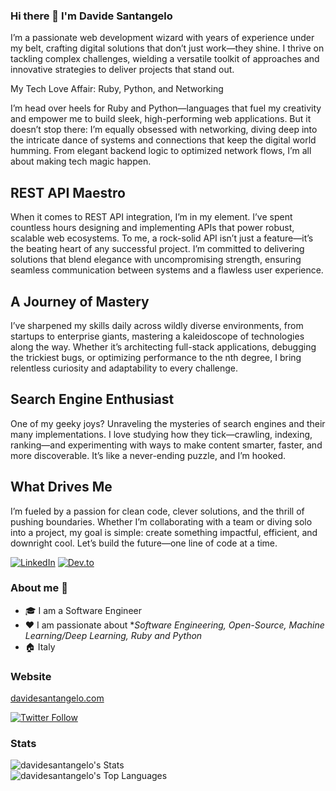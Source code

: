 ### Hi there 👋 I'm Davide Santangelo

I’m a passionate web development wizard with years of experience under my belt, crafting digital solutions that don’t just work—they shine. I thrive on tackling complex challenges, wielding a versatile toolkit of approaches and innovative strategies to deliver projects that stand out.

My Tech Love Affair: Ruby, Python, and Networking

I’m head over heels for Ruby and Python—languages that fuel my creativity and empower me to build sleek, high-performing web applications. But it doesn’t stop there: I’m equally obsessed with networking, diving deep into the intricate dance of systems and connections that keep the digital world humming. From elegant backend logic to optimized network flows, I’m all about making tech magic happen.

## REST API Maestro

When it comes to REST API integration, I’m in my element. I’ve spent countless hours designing and implementing APIs that power robust, scalable web ecosystems. To me, a rock-solid API isn’t just a feature—it’s the beating heart of any successful project. I’m committed to delivering solutions that blend elegance with uncompromising strength, ensuring seamless communication between systems and a flawless user experience.

## A Journey of Mastery

I’ve sharpened my skills daily across wildly diverse environments, from startups to enterprise giants, mastering a kaleidoscope of technologies along the way. Whether it’s architecting full-stack applications, debugging the trickiest bugs, or optimizing performance to the nth degree, I bring relentless curiosity and adaptability to every challenge.

## Search Engine Enthusiast

One of my geeky joys? Unraveling the mysteries of search engines and their many implementations. I love studying how they tick—crawling, indexing, ranking—and experimenting with ways to make content smarter, faster, and more discoverable. It’s like a never-ending puzzle, and I’m hooked.

## What Drives Me

I’m fueled by a passion for clean code, clever solutions, and the thrill of pushing boundaries. Whether I’m collaborating with a team or diving solo into a project, my goal is simple: create something impactful, efficient, and downright cool. Let’s build the future—one line of code at a time.


<p> <a href="https://www.linkedin.com/in/davidesantangelo/" target="_blank"><img alt="LinkedIn" src="https://img.shields.io/badge/linkedin-%230077B5.svg?&style=for-the-badge&logo=linkedin&logoColor=white" /></a>  <a href="https://dev.to/daviducolo" target="_blank"><img alt="Dev.to" src="https://img.shields.io/badge/dev.to-0A0A0A?style=for-the-badge&logo=dev.to&logoColor=white" /></a> 
</p>

### About me :rocket:
- 🎓 I am a Software Engineer
- ❤️ I am passionate about **Software Engineering, Open-Source, Machine Learning/Deep Learning, Ruby and Python* 
- 🏠 Italy

### Website

[davidesantangelo.com](https://davidesantangelo.com)


[![Twitter Follow][twitter-image]](https://twitter.com/daviducolo)

### Stats

![davidesantangelo's Stats](https://github-readme-stats.vercel.app/api?username=davidesantangelo&theme=merko&show_icons=true&hide_border=false&count_private=true)
<br>
![davidesantangelo's Top Languages](https://github-readme-stats.vercel.app/api/top-langs/?username=davidesantangelo&theme=vue-dark&show_icons=true&hide_border=true&layout=compact)
<br>
<br>

[twitter-image]: https://img.shields.io/twitter/follow/daviducolo?style=social
